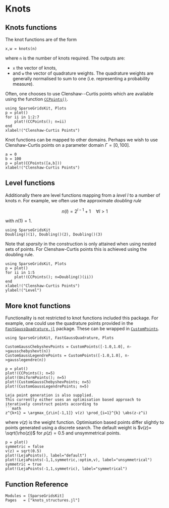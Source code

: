 # Knots
## Knots functions
The knot functions are of the form
```
x,w = knots(n)
```
where `n` is the number of knots required.
The outputs are:
- `x` the vector of knots,
- and `w` the vector of quadrature weights.
The quadrature weights are generally normalised to sum to one (i.e. representing a probability measure).

Often, one chooses to use Clenshaw--Curtis points which are available using the function [`CCPoints()`](@ref).
```@example cc
using SparseGridsKit, Plots
p = plot()
for ii in 1:2:7
    plot!(CCPoints(); n=ii)
end
xlabel!("Clenshaw-Curtis Points")
```

Knot functions can be mapped to other domains.
Perhaps we wish to use Clenshaw-Curtis points on a parameter domain $\Gamma=[0,100]$.
```@example cc
a = 0
b = 100
p = plot(CCPoints([a,b]))
xlabel!("Clenshaw-Curtis Points")
```

## Level functions
Additionally there are level functions mapping from a *level* $l$ to a number of knots $n$.
For example, we often use the approximate *doubling rule*
```math
n(l) = 2^{l-1} + 1 \quad \forall l > 1
```
with $n(1) = 1$.
```@example doubling
using SparseGridsKit
Doubling()(1), Doubling()(2), Doubling()(3)
```

Note that *sparsity* in the construction is only attained when using nested sets of points.
For Clenshaw-Curtis points this is achieved using the doubling rule.
```@example doubling
using SparseGridsKit, Plots
p = plot()
for ii in 1:5
    plot!(CCPoints(); n=Doubling()(ii))
end
xlabel!("Clenshaw-Curtis Points")
ylabel!("Level")
```

## More knot functions
Functionality is not restricted to knot functions included this package.
For example, one could use the quadrature points provided in the [`FastGaussQuadrature.jl`](https://github.com/JuliaApproximation/FastGaussQuadrature.jl) package.
These can be wrapped in [`CustomPoints`](@ref).
```@example
using SparseGridsKit, FastGaussQuadrature, Plots

CustomGaussChebyshevPoints = CustomPoints([-1.0,1.0], n->gausschebyshevt(n))
CustomGaussLegendrePoints = CustomPoints([-1.0,1.0], n->gausslegendre(n))

p = plot()
plot!(CCPoints(); n=5)
plot!(UniformPoints(); n=5)
plot!(CustomGaussChebyshevPoints; n=5)
plot!(CustomGaussLegendrePoints; n=5)

Leja point generation is also supplied.
This currently either uses an optimisation based approach to iteratively construct points according to
```math
z^{k+1} = \argmax_{z\in[-1,1]} v(z) \prod_{i=1}^{k} \abs(z-z^i)
```
where $v(z)$ is the weight function.
Optimisation based points differ slightly to points generated using a discrete search.
The default weight is $v(z)= \sqrt(\rho(z))$ for $\rho(z)=0.5$ and unsymmetrical points.
```@example
p = plot()
symmetric = false
v(z) = sqrt(0.5)
plot!(LejaPoints(), label="default")
plot!(LejaPoints(-1,1,symmetric,:optim,v), label="unsymmetrical")
symmetric = true
plot!(LejaPoints(-1,1,symmetric), label="symmetrical")
```

## Function Reference
```@autodocs
Modules = [SparseGridsKit]
Pages   = ["knots_structures.jl"]
```